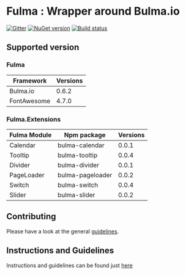 # Fulma : Wrapper around Bulma.io

[![Gitter](https://badges.gitter.im/gitterHQ/gitter.svg)](https://gitter.im/fable-compiler/Fable)
[![NuGet version](https://badge.fury.io/nu/Fulma.svg)](https://badge.fury.io/nu/Fulma)
[![Build status](https://ci.appveyor.com/api/projects/status/s5syrdkbmbouoa0p/branch/master?svg=true)](https://ci.appveyor.com/project/MangelMaxime/fulma/branch/master)

## Supported version

### Fulma

| Framework | Versions |
|---|---|
| Bulma.io | 0.6.2 |
| FontAwesome | 4.7.0 |

### Fulma.Extensions

| Fulma Module | Npm package | Versions |
|---|---|---|
| Calendar | bulma-calendar | 0.0.1 |
| Tooltip | bulma-tooltip | 0.0.4 |
| Divider | bulma-divider | 0.0.1 |
| PageLoader | bulma-pageloader | 0.0.2 |
| Switch | bulma-switch | 0.0.4 |
| Slider | bulma-slider | 0.0.2 |


Contributing
------
Please have a look at the general [guidelines](https://github.com/fable-elmish/elmish/blob/master/.github/CONTRIBUTING.md).

Instructions and Guidelines
------
Instructions and guidelines can be found just [here](https://github.com/MangelMaxime/Fulma/blob/master/GUIDELINES.md)
